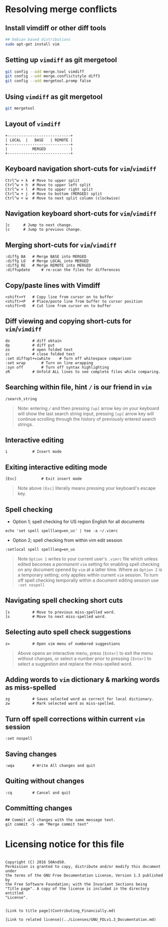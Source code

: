 # Resolving merge conflicts

## Install vimdiff or other diff tools

```bash
## Debian based distributions
sudo apt-get install vim
```

## Setting up `vimdiff` as git mergetool

```bash
git config --add merge.tool vimdiff
git config --add merge.conflictstyle diff3
git config --add mergetool.promp false
```

## Using `vimdiff` as git mergetool

```bash
git mergetool
```

## Layout of `vimdiff`

```
+----------------------------+
| LOCAL  |   BASE   | REMOTE |
+----------------------------+
|           MERGED           |
+----------------------------+
```

## Keyboard navigation short-cuts for `vim`/`vimdiff`

```
Ctrl^w + k 	# Move to upper split
Ctrl^w + h 	# Move to upper left split
Ctrl^w + l 	# Move to upper right split
Ctrl^w + j 	# Move to bottom (MERGED) split
Ctrl^w + w 	# Move to next split column (clockwise)
```

## Navigation keyboard short-cuts for `vim`/`vimdiff`

```
]c 		# Jump to next change.
[c 		# Jump to previous change.
```

## Merging short-cuts for `vim`/`vimdiff`

```
:diffg BA 	# Merge BASE into MERGED
:diffg LO 	# Merge LOCAL into MERGED
:diffg RE 	# Merge REMOTE into MERGED
:diffupdate 	# re-scan the files for differences
```

## Copy/paste lines with Vimdiff

```
<shift>+Y 	# Copy line from cursor on to buffer
<shift>+P 	# Place/paste line from buffer to cursor position
<shift>+D 	# Cut line from cursor on to buffer
```

## Diff viewing and copying short-cuts for `vim`/`vimdiff`

```
do 			# diff obtain
dp 			# diff put
zo 			# open folded text
zc 			# close folded text
:set diffopt+=iwhite 	# Turn off whitespace comparison
:set wrap 		# Turn on line wrapping
:syn off 		# Turn off syntax highlighting
zR 			# Unfold ALL lines to see complete files while comparing.
```

## Searching within file, hint `/` is our friend in `vim`

```
/search_string
```

 > Note: entering `/` and then pressing `[up]` arrow key on your keyboard will
 show the last search string input, pressing `[up]` arrow key will continue
 scrolling through the history of previously entered search strings.

## Interactive editing

```
i 			# Insert mode
```

## Exiting interactive editing mode

```
[Esc] 			# Exit insert mode
```

 > Note above `[Esc]` literally means pressing your keyboard's escape key.

## Spell checking

 - Option 1; spell checking for US region English for all documents

```
echo 'set spell spelllang=en_us' | tee -a ~/.vimrc
```

 - Option 2; spell checking from within vim edit session

```
:setlocal spell spelllang=en_us
```

 > Note `Option 1` writes to your current user's `.vimrc` file which unless
 edited becomes a *permanent* `vim` setting for enabling spell checking on any
 document opened by `vim` at a latter time. Where as `Option 2` is a temporary
 setting; only applies within current `vim` session. To turn off spell checking
 temporally within a document editing session use `:set nospell`

## Navigating spell checking short cuts

```
[s 			# Move to previous miss-spelled word.
]s 			# Move to next miss-spelled word.
```

## Selecting auto spell check suggestions

```
z= 			# Open vim menu of numbered suggestions
```

 > Above opens an interactive menu, press `[Enter]` to exit the menu without
 changes, or select a number prior to pressing `[Enter]` to select a suggestion
 and replace the miss-spelled word.

## Adding words to `vim` dictionary & marking words as miss-spelled

```
zg 			# Saves selected word as correct for local dictionary.
zw 			# Mark selected word as miss-spelled.
```

## Turn off spell corrections within current `vim` session

```
:set nospell
```

## Saving changes

```
:wqa 		# Write All changes and quit
```

## Quiting without changes

```
:cq 		# Cancel and quit
```

## Committing changes

```
## Commit all changes with the same message text.
git commit -S -am "Merge commit text"
```

# Licensing notice for this file

 > ```
    Copyright (C) 2016 S0AndS0.
    Permission is granted to copy, distribute and/or modify this document under
    the terms of the GNU Free Documentation License, Version 1.3 published by
    the Free Software Foundation; with the Invariant Sections being
    "Title page". A copy of the license is included in the directory entitled
    "License".
```

[Link to title page](Contributing_Financially.md)

[Link to related license](../Licenses/GNU_FDLv1.3_Documentation.md)
